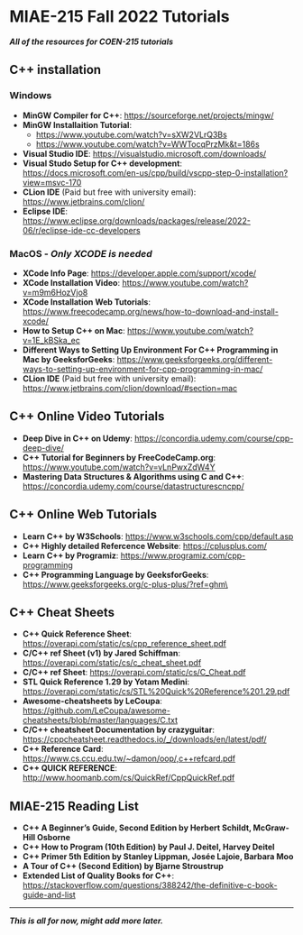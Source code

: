 # MIAE-215 Fall 2022 Tutorials
***All of the resources for COEN-215 tutorials***

## C++ installation 
### Windows
- **MinGW Compiler for C++**: https://sourceforge.net/projects/mingw/
- **MinGW Installaition Tutorial**: 
    - https://www.youtube.com/watch?v=sXW2VLrQ3Bs 
    - https://www.youtube.com/watch?v=WWTocqPrzMk&t=186s
- **Visual Studio IDE**: https://visualstudio.microsoft.com/downloads/
- **Visual Studo Setup for C++ development**: https://docs.microsoft.com/en-us/cpp/build/vscpp-step-0-installation?view=msvc-170
- **CLion IDE** (Paid but free with university email): https://www.jetbrains.com/clion/ 
- **Eclipse IDE**: https://www.eclipse.org/downloads/packages/release/2022-06/r/eclipse-ide-cc-developers

### MacOS - ***Only XCODE is needed***
- **XCode Info Page**: https://developer.apple.com/support/xcode/
- **XCode Installation Video**: https://www.youtube.com/watch?v=m9m6HozVjo8
- **XCode Installation Web Tutorials**: https://www.freecodecamp.org/news/how-to-download-and-install-xcode/
- **How to Setup C++ on Mac**: https://www.youtube.com/watch?v=1E_kBSka_ec
- **Different Ways to Setting Up Environment For C++ Programming in Mac by GeeksforGeeks**: https://www.geeksforgeeks.org/different-ways-to-setting-up-environment-for-cpp-programming-in-mac/
- **CLion IDE** (Paid but free with university email): https://www.jetbrains.com/clion/download/#section=mac 

## C++ Online Video Tutorials
- **Deep Dive in C++ on Udemy**: https://concordia.udemy.com/course/cpp-deep-dive/
- **C++ Tutorial for Beginners by FreeCodeCamp.org**: https://www.youtube.com/watch?v=vLnPwxZdW4Y
- **Mastering Data Structures & Algorithms using C and C++**: https://concordia.udemy.com/course/datastructurescncpp/

## C++ Online Web Tutorials
- **Learn C++ by W3Schools**: https://www.w3schools.com/cpp/default.asp
- **C++ Highly detailed Refercence Website**: https://cplusplus.com/
- **Learn C++ by Programiz**: https://www.programiz.com/cpp-programming
- **C++ Programming Language by GeeksforGeeks**: https://www.geeksforgeeks.org/c-plus-plus/?ref=ghm\

## C++ Cheat Sheets
- **C++ Quick Reference Sheet**: https://overapi.com/static/cs/cpp_reference_sheet.pdf
- **C/C++ ref Sheet (v1) by Jared Schiffman**: https://overapi.com/static/cs/c_cheat_sheet.pdf
- **C/C++ ref Sheet**: https://overapi.com/static/cs/C_Cheat.pdf
- **STL Quick Reference 1.29 by Yotam Medini**: https://overapi.com/static/cs/STL%20Quick%20Reference%201.29.pdf
- **Awesome-cheatsheets by LeCoupa**: https://github.com/LeCoupa/awesome-cheatsheets/blob/master/languages/C.txt
- **C/C++ cheatsheet Documentation by crazyguitar**: https://cppcheatsheet.readthedocs.io/_/downloads/en/latest/pdf/
- **C++ Reference Card**: https://www.cs.ccu.edu.tw/~damon/oop/,c++refcard.pdf
- **C++ QUICK REFERENCE**: http://www.hoomanb.com/cs/QuickRef/CppQuickRef.pdf

## MIAE-215 Reading List
- **C++ A Beginner’s Guide, Second Edition by Herbert Schildt, McGraw-Hill Osborne**
- **C++ How to Program (10th Edition) by Paul J. Deitel, Harvey Deitel**
- **C++ Primer 5th Edition by Stanley Lippman, Josée Lajoie, Barbara Moo**
- **A Tour of C++ (Second Edition) by Bjarne Stroustrup**
- **Extended List of Quality Books for C++**: https://stackoverflow.com/questions/388242/the-definitive-c-book-guide-and-list

_______________________________________________________________________________________________________________________________________________________________________
***This is all for now, might add more later.***
